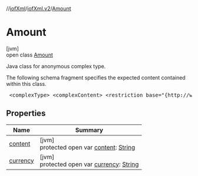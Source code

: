 //[iofXml](../../../index.md)/[iofXml.v2](../index.md)/[Amount](index.md)

# Amount

[jvm]\
open class [Amount](index.md)

<p>Java class for anonymous complex type. <p>The following schema fragment specifies the expected content contained within this class. <pre> &lt;complexType&gt; &lt;complexContent&gt; &lt;restriction base="{http://www.w3.org/2001/XMLSchema}anyType"&gt; &lt;attribute name="currency" type="{http://www.w3.org/2001/XMLSchema}anySimpleType" /&gt; &lt;/restriction&gt; &lt;/complexContent&gt; &lt;/complexType&gt; </pre>

## Properties

| Name | Summary |
|---|---|
| [content](content.md) | [jvm]<br>protected open var [content](content.md): [String](https://docs.oracle.com/javase/8/docs/api/java/lang/String.html) |
| [currency](currency.md) | [jvm]<br>protected open var [currency](currency.md): [String](https://docs.oracle.com/javase/8/docs/api/java/lang/String.html) |
